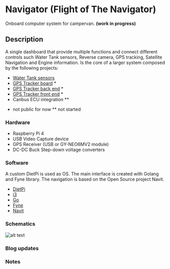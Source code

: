 # Navigator (Flight of The Navigator)

Onboard computer system for campervan. **(work in progress)**

## Description

A single dashboard that provide multiple functions and connect different controls such Water Tank sensors, Reverse camera, GPS tracking, Satellite Navigation and Engine information.
Is the core of a larger system composed by the following projects:

- [Water Tank sensors](https://github.com/aledesigncouk/water-sensor)
- [GPS Tracker board](https://github.com/aledesigncouk/gps_tracker) *
- [GPS Tracker back end](https://github.com/aledesigncouk/gps-tracker-server) *
- [GPS Tracker front end](https://github.com/aledesigncouk/gps-tracker-frontend) *
- Canbus ECU integration **

* not public for now
** not started

### Hardware

- Raspberry Pi 4
- USB Video Capture device
- GPS Receiver (USB or GY-NEO6MV2 module)
- DC-DC Buck Step-down voltage converters

### Software

A custom DietPi is used as OS.
The main interface is created with Golang and Fyne library.
The navigation is based on the Open Source project Navit.

- [DietPi](https://dietpi.com/)
- [i3](https://i3wm.org/)
- [Go](https://go.dev/)
- [Fyne](https://fyne.io/)
- [Navit](https://github.com/navit-gps/navit)

### Schematics

![alt text](./imgs/schematics.png)

### Blog updates

### Notes
